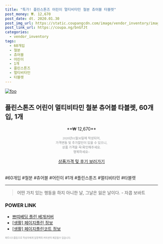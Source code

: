 ```yaml
--- 
title: "특가! 플린스톤즈 어린이 멀티비타민 철분 츄어블 타블렛" 
post_money: ₩. 12,670 
post_date: dt. 2020.01.30 
post_img_url: https://static.coupangcdn.com/image/vendor_inventory/images/2018/10/18/9/1/d300ad94-1e21-40f9-bd25-06e6d827a5d6.jpg 
post_link_url: https://coupa.ng/bnGfJt 
categories: 
  - vendor_inventory 
tags: 
  - 60개입 
  - 철분 
  - 츄어블 
  - 어린이 
  - 1개 
  - 플린스톤즈 
  - 멀티비타민 
  - 타블렛 
--- 
```

[![foo](https://static.coupangcdn.com/image/vendor_inventory/images/2018/10/18/9/1/d300ad94-1e21-40f9-bd25-06e6d827a5d6.jpg)](https://coupa.ng/bnGfJt) 

## 플린스톤즈 어린이 멀티비타민 철분 츄어블 타블렛, 60개입, 1개 
<p style="text-align: center;">**₩ 12,670**</p> 
<p style="text-align: center;"><span style="color: #898c8f; font-family: Georgia,Times,serif; font-size: 0.75em;">2020년01월30일에 작성되어, <br>가격변동 및 추가할인이 있을 수 있으니,<br> 상품 가격을 꼭!확인해주세요.<br>행복하세요~</span> 
</p>	 
<div markdown="0" style="text-align: center;"><a href="https://coupa.ng/bnGfJt" class="btn btn--success">상품가격 및 후기 보러가기</a></div> 
<br><br> 
  #60개입 #철분 #츄어블 #어린이 #1개 #플린스톤즈 #멀티비타민 #타블렛 
<hr> 

> 어떤 가치 있는 행동을 하지 아니한 날, 그날은 잃은 날이다. - 자콥 보바트 


### POWER LINK

* <a href="https://blog.naver.com/fasyy4321/221790376302" target="_blank">쁘띠베딩 플린 베개커버</a>
* <a href="https://blog.naver.com/santokki14/221774834601" target="_blank"> [생활] 페이지플린 정보 </a>
* <a href="https://blog.naver.com/fasyy4321/221764233028" target="_blank"> [생활] 페이지플린코트 정보 </a>

<span style="color: #898c8f; font-family: Georgia,Times,serif; font-size: 0.55em;">파트너스활동으로 작성자에게 일정액의 커미션이 제공될수 있습니다.</span> 
